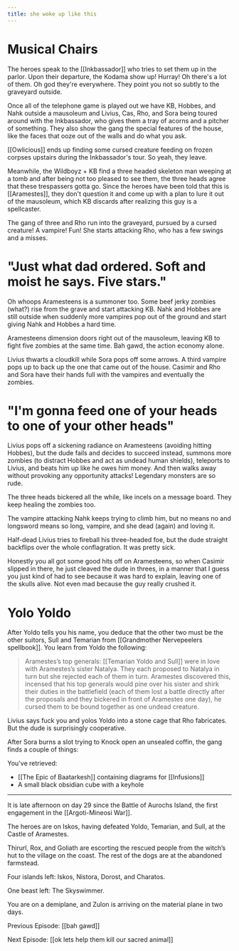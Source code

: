 ```yaml
---
title: she woke up like this
---
```

# Musical Chairs
The heroes speak to the [[Inkbassador]] who tries to set them up in the parlor. Upon their departure, the Kodama show up! Hurray! Oh there's a lot of them. Oh god they're everywhere. They point you not so subtly to the graveyard outside. 

Once all of the telephone game is played out we have KB, Hobbes, and Nahk outside a mausoleum and Livius, Cas, Rho, and Sora being toured around with the Inkbassador, who gives them a tray of acorns and a pitcher of something. They also show the gang the special features of the house, like the faces that ooze out of the walls and do what you ask.

[[Owlicious]] ends up finding some cursed creature feeding on frozen corpses upstairs during the Inkbassador's tour. So yeah, they leave.

Meanwhile, the Wildboyz + KB find a three headed skeleton man weeping at a tomb and after being not too pleased to see them, the three heads agree that these trespassers gotta go. Since the heroes have been told that this is [[Aramestes]], they don't question it and come up with a plan to lure it out of the mausoleum, which KB discards after realizing this guy is a spellcaster. 

The gang of three and Rho run into the graveyard, pursued by a cursed creature! A vampire! Fun! She starts attacking Rho, who has a few swings and a misses. 

# "Just what dad ordered. Soft and moist he says. Five stars."
Oh whoops Aramesteens is a summoner too. Some beef jerky zombies (what?) rise from the grave and start attacking KB. Nahk and Hobbes are still outside when suddenly more vampires pop out of the ground and start giving Nahk and Hobbes a hard time. 

Aramesteens dimension doors right out of the mausoleum, leaving KB to fight five zombies at the same time. Bah gawd, the action economy alone.

Livius thwarts a cloudkill while Sora pops off some arrows. A third vampire pops up to back up the one that came out of the house. Casimir and Rho and Sora have their hands full with the vampires and eventually the zombies.

# "I'm gonna feed one of your heads to one of your other heads"
Livius pops off a sickening radiance on Aramesteens (avoiding hitting Hobbes), but the dude fails and decides to succeed instead, summons more zombies (to distract Hobbes and act as undead human shields), teleports to Livius, and beats him up like he owes him money. And then walks away without provoking any opportunity attacks! Legendary monsters are so rude.

The three heads bickered all the while, like incels on a message board. They keep healing the zombies too. 

The vampire attacking Nahk keeps trying to climb him, but no means no and longsword means so long, vampire, and she dead (again) and loving it. 

Half-dead Livius tries to fireball his three-headed foe, but the dude straight backflips over the whole conflagration. It was pretty sick. 

Honestly you all got some good hits off on Aramesteens, so when Casimir slipped in there, he just cleaved the dude in threes, in a manner that I guess you just kind of had to see because it was hard to explain, leaving one of the skulls alive. Not even mad because the guy really crushed it.

# Yolo Yoldo
After Yoldo tells you his name, you deduce that the other two must be the other suitors, Sull and Temarian from [[Grandmother Nervepeelers spellbook]]. You learn from Yoldo the following: 

> Aramestes’s top generals: [[Temarian Yoldo and Sull]] were in love with Aramestes’s sister Natalya. They each proposed to Natalya in turn but she rejected each of them in turn. Aramestes discovered this, incensed that his top generals would pine over his sister and shirk their duties in the battlefield (each of them lost a battle directly after the proposals and they bickered in front of Aramestes one day), he cursed them to be bound together as one undead creature.

Livius says fuck you and yolos Yoldo into a stone cage that Rho fabricates. But the dude is surprisingly cooperative. 

After Sora burns a slot trying to Knock open an unsealed coffin, the gang finds a couple of things: 

You've retrieved:
- [[The Epic of Baatarkesh]] containing diagrams for  [[Infusions]]
- A small black obsidian cube with a keyhole

---
It is late afternoon on day 29 since the Battle of Aurochs Island, the first engagement in the [[Argoti-Mineosi War]].

The heroes are on Iskos, having defeated Yoldo, Temarian, and Sull, at the Castle of Aramestes.

Thirurl, Rox, and Goliath are escorting the rescued people from the witch’s hut to the village on the coast. The rest of the dogs are at the abandoned farmstead.

Four islands left: Iskos, Nistora, Dorost, and Charatos.

One beast left: The Skyswimmer.

You are on a demiplane, and Zulon is arriving on the material plane in two days.

Previous Episode: [[bah gawd]]

Next Episode: [[ok lets help them kill our sacred animal]]